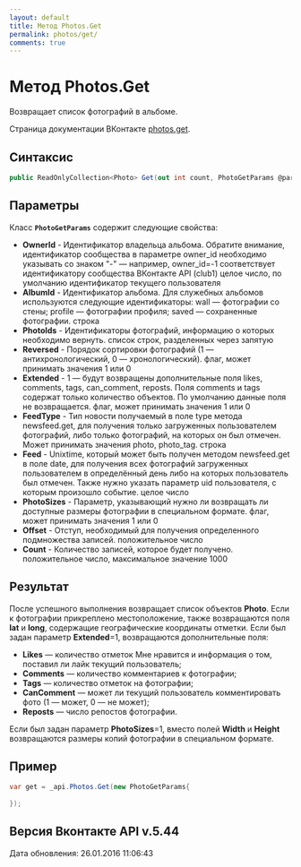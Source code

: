 ```yaml
---
layout: default
title: Метод Photos.Get
permalink: photos/get/
comments: true
---
```

# Метод Photos.Get
Возвращает список фотографий в альбоме.

Страница документации ВКонтакте [photos.get](https://vk.com/dev/photos.get).

## Синтаксис
``` csharp
public ReadOnlyCollection<Photo> Get(out int count, PhotoGetParams @params)
```

## Параметры
Класс **`PhotoGetParams`** содержит следующие свойства:

+ **OwnerId** - Идентификатор владельца альбома. Обратите внимание, идентификатор сообщества в параметре owner_id необходимо указывать со знаком "-" — например, owner_id=-1 соответствует идентификатору сообщества ВКонтакте API (club1)  целое число, по умолчанию идентификатор текущего пользователя
+ **AlbumId** - Идентификатор альбома. Для служебных альбомов используются следующие идентификаторы:   wall — фотографии со стены;  profile — фотографии профиля;  saved — сохраненные фотографии.  строка
+ **PhotoIds** - Идентификаторы фотографий, информацию о которых необходимо вернуть. список строк, разделенных через запятую
+ **Reversed** - Порядок сортировки фотографий (1 — антихронологический, 0 — хронологический). флаг, может принимать значения 1 или 0
+ **Extended** - 1 — будут возвращены дополнительные поля likes, comments, tags, can_comment, reposts. Поля comments и tags содержат только количество объектов. По умолчанию данные поля не возвращается. флаг, может принимать значения 1 или 0
+ **FeedType** - Тип новости получаемый в поле type метода newsfeed.get, для получения только загруженных пользователем фотографий, либо только фотографий, на которых он был отмечен. Может принимать значения photo, photo_tag. строка
+ **Feed** - Unixtime, который может быть получен методом newsfeed.get в поле date, для получения всех фотографий загруженных пользователем в определённый день либо на которых пользователь был отмечен. Также нужно указать параметр uid пользователя, с которым произошло событие. целое число
+ **PhotoSizes** - Параметр, указывающий нужно ли возвращать ли доступные размеры фотографии в специальном формате. флаг, может принимать значения 1 или 0
+ **Offset** - Отступ, необходимый для получения определенного подмножества записей. положительное число
+ **Count** - Количество записей, которое будет получено. положительное число, максимальное значение 1000

## Результат
После успешного выполнения возвращает список объектов **Photo**. 
Если к фотографии прикреплено местоположение, также возвращаются поля **lat** и **long**, содержащие географические координаты отметки. 
Если был задан параметр **Extended**=1, возвращаются дополнительные поля: 

+ **Likes** — количество отметок Мне нравится и информация о том, поставил ли лайк текущий пользователь; 
+ **Comments** — количество комментариев к фотографии; 
+ **Tags** — количество отметок на фотографии; 
+ **CanComment** — может ли текущий пользователь комментировать фото (1 — может, 0 — не может); 
+ **Reposts** — число репостов фотографии. 

Если был задан параметр **PhotoSizes**=1, вместо полей **Width** и **Height** возвращаются размеры копий фотографии в специальном формате.

## Пример
``` csharp
var get = _api.Photos.Get(new PhotoGetParams{
	
});
```

## Версия Вконтакте API v.5.44
Дата обновления: 26.01.2016 11:06:43
